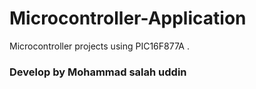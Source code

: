 # Microcontroller-Application
Microcontroller projects using PIC16F877A .

### Develop by **Mohammad salah uddin**
